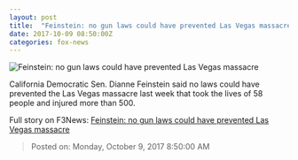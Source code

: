 ```yaml
---
layout: post
title:  "Feinstein: no gun laws could have prevented Las Vegas massacre"
date: 2017-10-09 08:50:00Z
categories: fox-news
---
```


![Feinstein: no gun laws could have prevented Las Vegas massacre](http://a57.foxnews.com/images.foxnews.com/content/fox-news/politics/2017/10/09/feinstein-no-gun-laws-could-have-prevented-las-vegas-massacre/_jcr_content/image.img.jpg/0/0/1507541358680.jpg?ve=1)

California Democratic Sen. Dianne Feinstein said no laws could have prevented the Las Vegas massacre last week that took the lives of 58 people and injured more than 500.


Full story on F3News: [Feinstein: no gun laws could have prevented Las Vegas massacre](http://www.f3nws.com/n/frhXNF)

> Posted on: Monday, October 9, 2017 8:50:00 AM
